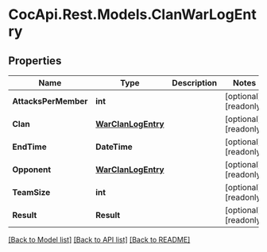 ﻿# CocApi.Rest.Models.ClanWarLogEntry

## Properties

Name | Type | Description | Notes
------------ | ------------- | ------------- | -------------
**AttacksPerMember** | **int** |  | [optional] [readonly] 
**Clan** | [**WarClanLogEntry**](WarClanLogEntry.md) |  | [optional] [readonly] 
**EndTime** | **DateTime** |  | [optional] [readonly] 
**Opponent** | [**WarClanLogEntry**](WarClanLogEntry.md) |  | [optional] [readonly] 
**TeamSize** | **int** |  | [optional] [readonly] 
**Result** | **Result** |  | [optional] [readonly] 

[[Back to Model list]](../../README.md#documentation-for-models) [[Back to API list]](../../README.md#documentation-for-api-endpoints) [[Back to README]](../../README.md)

